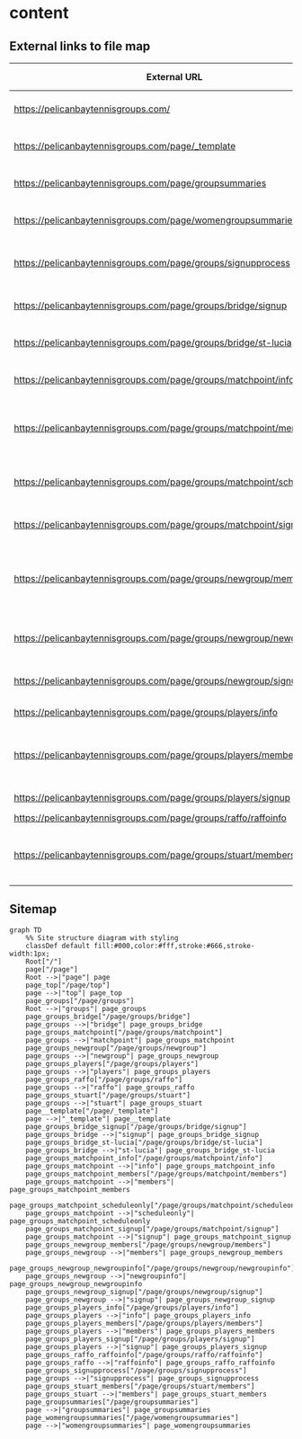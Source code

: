 # content

## External links to file map

| External URL | Repository File | Title and/or Description |
|-------------|-----------------|-------------|
| https://pelicanbaytennisgroups.com/ | [page/top.md](/page/top.md) | Tennis Groups at Pelican Bay (Landing page) |
| https://pelicanbaytennisgroups.com/page/_template | [page/_template.md](/page/_template.md) | example (Information on Groups) |
| https://pelicanbaytennisgroups.com/page/groupsummaries | [page/groupsummaries.md](/page/groupsummaries.md) | Men's Tennis Groups (Information on Groups) |
| https://pelicanbaytennisgroups.com/page/womengroupsummaries | [page/womengroupsummaries.md](/page/womengroupsummaries.md) | Women's Tennis Groups (Information on Groups) |
| https://pelicanbaytennisgroups.com/page/groups/signupprocess | [page/groups/signupprocess.md](/page/groups/signupprocess.md) | Monthly Signup for Matches (Chelsea and GroupPairings Tool) |
| https://pelicanbaytennisgroups.com/page/groups/bridge/signup | [page/groups/bridge/signup.md](/page/groups/bridge/signup.md) | Signup form for St Lucia Bridge members |
| https://pelicanbaytennisgroups.com/page/groups/bridge/st-lucia | [page/groups/bridge/st-lucia.md](/page/groups/bridge/st-lucia.md) | St. Lucia Bridge Schedule (Landing page) |
| https://pelicanbaytennisgroups.com/page/groups/matchpoint/info | [page/groups/matchpoint/info.md](/page/groups/matchpoint/info.md) | MatchPoint Group FAQs (MatchPoint FAQs) |
| https://pelicanbaytennisgroups.com/page/groups/matchpoint/members | [page/groups/matchpoint/members.md](/page/groups/matchpoint/members.md) | MatchPoint Members Page (Current Month Pairings and Next Month Signup) |
| https://pelicanbaytennisgroups.com/page/groups/matchpoint/scheduleonly | [page/groups/matchpoint/scheduleonly.md](/page/groups/matchpoint/scheduleonly.md) | MatchPoint Members Schedule (Current Month Pairings) |
| https://pelicanbaytennisgroups.com/page/groups/matchpoint/signup | [page/groups/matchpoint/signup.md](/page/groups/matchpoint/signup.md) | Signup form for MatchPoint members |
| https://pelicanbaytennisgroups.com/page/groups/newgroup/members | [page/groups/newgroup/members.md](/page/groups/newgroup/members.md) | NewGroup Members Only (NewGroup Members Page - Schedules and Signup) |
| https://pelicanbaytennisgroups.com/page/groups/newgroup/newgroupinfo | [page/groups/newgroup/newgroupinfo.md](/page/groups/newgroup/newgroupinfo.md) | NewGroup Tennis FAQs (NewGroupTemplate for FAQs) |
| https://pelicanbaytennisgroups.com/page/groups/newgroup/signup | [page/groups/newgroup/signup.md](/page/groups/newgroup/signup.md) | Signup form for NewGroup members |
| https://pelicanbaytennisgroups.com/page/groups/players/info | [page/groups/players/info.md](/page/groups/players/info.md) | The Players Group FAQs (Players FAQs) |
| https://pelicanbaytennisgroups.com/page/groups/players/members | [page/groups/players/members.md](/page/groups/players/members.md) | Players Members Only (The Players Members Page - Schedules and Signup) |
| https://pelicanbaytennisgroups.com/page/groups/players/signup | [page/groups/players/signup.md](/page/groups/players/signup.md) | Signup form for Players members |
| https://pelicanbaytennisgroups.com/page/groups/raffo/raffoinfo | [page/groups/raffo/raffoinfo.md](/page/groups/raffo/raffoinfo.md) |  |
| https://pelicanbaytennisgroups.com/page/groups/stuart/members | [page/groups/stuart/members.md](/page/groups/stuart/members.md) | Stuart MWF Members Only (Current Month Pairings and Next Month Signup) |

## Sitemap

```mermaid
graph TD
    %% Site structure diagram with styling
    classDef default fill:#000,color:#fff,stroke:#666,stroke-width:1px;
    Root["/"]
    page["/page"]
    Root -->|"page"| page
    page_top["/page/top"]
    page -->|"top"| page_top
    page_groups["/page/groups"]
    Root -->|"groups"| page_groups
    page_groups_bridge["/page/groups/bridge"]
    page_groups -->|"bridge"| page_groups_bridge
    page_groups_matchpoint["/page/groups/matchpoint"]
    page_groups -->|"matchpoint"| page_groups_matchpoint
    page_groups_newgroup["/page/groups/newgroup"]
    page_groups -->|"newgroup"| page_groups_newgroup
    page_groups_players["/page/groups/players"]
    page_groups -->|"players"| page_groups_players
    page_groups_raffo["/page/groups/raffo"]
    page_groups -->|"raffo"| page_groups_raffo
    page_groups_stuart["/page/groups/stuart"]
    page_groups -->|"stuart"| page_groups_stuart
    page__template["/page/_template"]
    page -->|"_template"| page__template
    page_groups_bridge_signup["/page/groups/bridge/signup"]
    page_groups_bridge -->|"signup"| page_groups_bridge_signup
    page_groups_bridge_st-lucia["/page/groups/bridge/st-lucia"]
    page_groups_bridge -->|"st-lucia"| page_groups_bridge_st-lucia
    page_groups_matchpoint_info["/page/groups/matchpoint/info"]
    page_groups_matchpoint -->|"info"| page_groups_matchpoint_info
    page_groups_matchpoint_members["/page/groups/matchpoint/members"]
    page_groups_matchpoint -->|"members"| page_groups_matchpoint_members
    page_groups_matchpoint_scheduleonly["/page/groups/matchpoint/scheduleonly"]
    page_groups_matchpoint -->|"scheduleonly"| page_groups_matchpoint_scheduleonly
    page_groups_matchpoint_signup["/page/groups/matchpoint/signup"]
    page_groups_matchpoint -->|"signup"| page_groups_matchpoint_signup
    page_groups_newgroup_members["/page/groups/newgroup/members"]
    page_groups_newgroup -->|"members"| page_groups_newgroup_members
    page_groups_newgroup_newgroupinfo["/page/groups/newgroup/newgroupinfo"]
    page_groups_newgroup -->|"newgroupinfo"| page_groups_newgroup_newgroupinfo
    page_groups_newgroup_signup["/page/groups/newgroup/signup"]
    page_groups_newgroup -->|"signup"| page_groups_newgroup_signup
    page_groups_players_info["/page/groups/players/info"]
    page_groups_players -->|"info"| page_groups_players_info
    page_groups_players_members["/page/groups/players/members"]
    page_groups_players -->|"members"| page_groups_players_members
    page_groups_players_signup["/page/groups/players/signup"]
    page_groups_players -->|"signup"| page_groups_players_signup
    page_groups_raffo_raffoinfo["/page/groups/raffo/raffoinfo"]
    page_groups_raffo -->|"raffoinfo"| page_groups_raffo_raffoinfo
    page_groups_signupprocess["/page/groups/signupprocess"]
    page_groups -->|"signupprocess"| page_groups_signupprocess
    page_groups_stuart_members["/page/groups/stuart/members"]
    page_groups_stuart -->|"members"| page_groups_stuart_members
    page_groupsummaries["/page/groupsummaries"]
    page -->|"groupsummaries"| page_groupsummaries
    page_womengroupsummaries["/page/womengroupsummaries"]
    page -->|"womengroupsummaries"| page_womengroupsummaries
```
